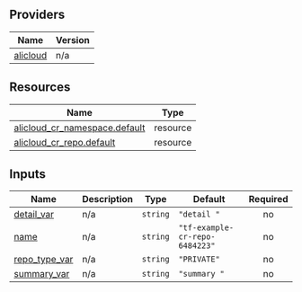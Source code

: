 <!-- BEGIN_TF_DOCS -->
## Providers

| Name | Version |
|------|---------|
| <a name="provider_alicloud"></a> [alicloud](#provider\_alicloud) | n/a |

## Resources

| Name | Type |
|------|------|
| [alicloud_cr_namespace.default](https://registry.terraform.io/providers/hashicorp/alicloud/latest/docs/resources/cr_namespace) | resource |
| [alicloud_cr_repo.default](https://registry.terraform.io/providers/hashicorp/alicloud/latest/docs/resources/cr_repo) | resource |

## Inputs

| Name | Description | Type | Default | Required |
|------|-------------|------|---------|:--------:|
| <a name="input_detail_var"></a> [detail\_var](#input\_detail\_var) | n/a | `string` | `"detail "` | no |
| <a name="input_name"></a> [name](#input\_name) | n/a | `string` | `"tf-example-cr-repo-6484223"` | no |
| <a name="input_repo_type_var"></a> [repo\_type\_var](#input\_repo\_type\_var) | n/a | `string` | `"PRIVATE"` | no |
| <a name="input_summary_var"></a> [summary\_var](#input\_summary\_var) | n/a | `string` | `"summary "` | no |
<!-- END_TF_DOCS -->    